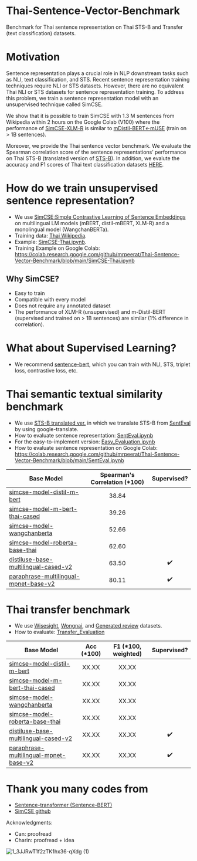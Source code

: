 # Thai-Sentence-Vector-Benchmark
Benchmark for Thai sentence representation on Thai STS-B and Transfer (text classification) datasets.

# Motivation
Sentence representation plays a crucial role in NLP downstream tasks such as NLI, text classification, and STS. Recent sentence representation training techniques require NLI or STS datasets.  However, there are no equivalent Thai NLI or STS datasets for sentence representation training.
To address this problem, we train a sentence representation model with an unsupervised technique called SimCSE.

We show that it is possible to train SimCSE with 1.3 M sentences from Wikipedia within 2 hours on the Google Colab (V100) where the performance of [SimCSE-XLM-R](https://huggingface.co/mrp/simcse-model-roberta-base-thai) is similar to [mDistil-BERT<-mUSE](https://huggingface.co/sentence-transformers/distiluse-base-multilingual-cased-v2) (train on > 1B sentences).

Moreover, we provide the Thai sentence vector benchmark. We evaluate the Spearman correlation score of the sentence representations’ performance on Thai STS-B (translated version of [STS-B](https://github.com/facebookresearch/SentEval)). In addition, we evalute the accuracy and F1 scores of Thai text classification datasets [HERE]().

# How do we train unsupervised sentence representation?
- We use [SimCSE:Simple Contrastive Learning of Sentence Embeddings](https://arxiv.org/pdf/2104.08821.pdf) on multilingual LM models (mBERT, distil-mBERT, XLM-R) and a monolingual model (WangchanBERTa).
- Training data: [Thai Wikipedia](https://github.com/PyThaiNLP/ThaiWiki-clean/releases/tag/20210620?fbclid=IwAR2_CtHJ_6od9z5-0hsolwcNYJH03e5qk_XXkoxDpOQivmo8QreYFQS3JuQ).
- Example: [SimCSE-Thai.ipynb](https://github.com/mrpeerat/Thai-Sentence-Vector-Benchmark/blob/main/SimCSE-Thai.ipynb).
- Training Example on Google Colab: https://colab.research.google.com/github/mrpeerat/Thai-Sentence-Vector-Benchmark/blob/main/SimCSE-Thai.ipynb
## Why SimCSE?
- Easy to train
- Compatible with every model
- Does not require any annotated dataset
- The performance of XLM-R (unsupervised) and m-Distil-BERT (supervised and trained on > 1B sentences) are similar (1% difference in correlation).

# What about Supervised Learning?
- We recommend [sentence-bert](https://github.com/UKPLab/sentence-transformers), which you can train with NLI, STS, triplet loss, contrastive loss, etc.

# Thai semantic textual similarity benchmark
- We use [STS-B translated ver.](https://github.com/mrpeerat/Thai-Sentence-Vector-Benchmark/blob/main/sts-test_th.csv) in which we translate STS-B from [SentEval](https://github.com/facebookresearch/SentEval) by using google-translate.
- How to evaluate sentence representation: [SentEval.ipynb](https://github.com/mrpeerat/Thai-Sentence-Vector-Benchmark/blob/main/SentEval.ipynb) 
- For the easy-to-implement version: [Easy_Evaluation.ipynb]()
- How to evaluate sentence representation on Google Colab: https://colab.research.google.com/github/mrpeerat/Thai-Sentence-Vector-Benchmark/blob/main/SentEval.ipynb

| Base Model  | Spearman's Correlation (*100) | Supervised? |
| ------------- | :-------------: | :-------------: |
| [simcse-model-distil-m-bert](https://huggingface.co/mrp/simcse-model-distil-m-bert)  | 38.84  |
| [simcse-model-m-bert-thai-cased](https://huggingface.co/mrp/simcse-model-m-bert-thai-cased)  | 39.26  | 
| [simcse-model-wangchanberta](https://huggingface.co/mrp/simcse-model-wangchanberta)  | 52.66  | 
| [simcse-model-roberta-base-thai](https://huggingface.co/mrp/simcse-model-roberta-base-thai)  | 62.60  | 
| [distiluse-base-multilingual-cased-v2](https://huggingface.co/sentence-transformers/distiluse-base-multilingual-cased-v2)  | 63.50  | :heavy_check_mark:
| [paraphrase-multilingual-mpnet-base-v2](https://huggingface.co/sentence-transformers/paraphrase-multilingual-mpnet-base-v2)  | 80.11  | :heavy_check_mark:

# Thai transfer benchmark
- We use [Wisesight](https://huggingface.co/datasets/wisesight_sentiment), [Wongnai](https://huggingface.co/datasets/wongnai_reviews), and [Generated review](https://huggingface.co/datasets/generated_reviews_enth) datasets.
- How to evaluate: [Transfer_Evaluation]()

| Base Model  | Acc (*100) | F1 (*100, weighted) | Supervised? |
| ------------- | :-------------: | :-------------: | :-------------: |
| [simcse-model-distil-m-bert](https://huggingface.co/mrp/simcse-model-distil-m-bert)  | XX.XX  | XX.XX  |
| [simcse-model-m-bert-thai-cased](https://huggingface.co/mrp/simcse-model-m-bert-thai-cased)  | XX.XX  | XX.XX  |
| [simcse-model-wangchanberta](https://huggingface.co/mrp/simcse-model-wangchanberta)  | XX.XX  | XX.XX  |
| [simcse-model-roberta-base-thai](https://huggingface.co/mrp/simcse-model-roberta-base-thai)  | XX.XX  | XX.XX  | 
| [distiluse-base-multilingual-cased-v2](https://huggingface.co/sentence-transformers/distiluse-base-multilingual-cased-v2)  | XX.XX  | XX.XX  | :heavy_check_mark:
| [paraphrase-multilingual-mpnet-base-v2](https://huggingface.co/sentence-transformers/paraphrase-multilingual-mpnet-base-v2)  | XX.XX  | XX.XX  | :heavy_check_mark:


# Thank you many codes from
- [Sentence-transformer (Sentence-BERT)](https://github.com/UKPLab/sentence-transformers)
- [SimCSE github](https://github.com/princeton-nlp/SimCSE)

Acknowledgments:
- Can: proofread
- Charin: proofread + idea

![1_3JJRwT1f2zTK1hx36-qXdg (1)](https://user-images.githubusercontent.com/21156980/139905794-5ce1389f-63e4-4da0-83b8-5b1aa3983222.jpeg)
